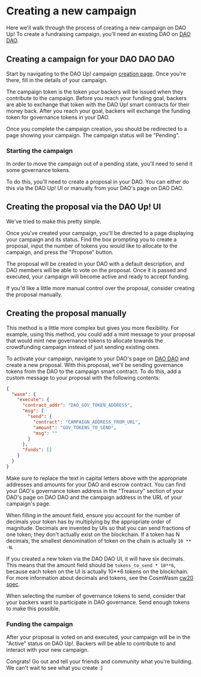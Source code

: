 # Creating a new campaign

Here we'll walk through the process of creating a new campaign on DAO
Up! To create a fundraising campaign, you'll need an existing DAO on
[DAO DAO](https://daodao.zone).

## Creating a campaign for your DAO DAO DAO

Start by navigating to the DAO Up! campaign [creation
page](https://daoup.zone/create). Once you're there, fill in the
details of your campaign.

The campaign token is the token your backers will be issued when
they contribute to the campaign. Before you reach your funding goal,
backers are able to exchange that token with the DAO Up! smart
contracts for their money back. After you reach your goal, backers
will exchange the funding token for governance tokens in your DAO.

Once you complete the campaign creation, you should be redirected to a
page showing your campaign. The campaign status will be "Pending".

### Starting the campaign

In order to move the campaign out of a pending state, you'll need to
send it some governance tokens.

To do this, you'll need to create a proposal in your DAO. You can
either do this via the DAO Up! UI or manually from your DAO's page on
DAO DAO.

## Creating the proposal via the DAO Up! UI

We've tried to make this pretty simple.

Once you've created your campaign, you'll be directed to a page
displaying your campaign and its status. Find the box prompting you to
create a proposal, input the number of tokens you would like to
allocate to the campaign, and press the "Propose" button.

The proposal will be created in your DAO with a default
description, and DAO members will be able to vote on the proposal.
Once it is passed and executed, your campaign will become active and
ready to accept funding.

If you'd like a little more manual control over the proposal, consider
creating the proposal manually.

## Creating the proposal manually

This method is a little more complex but gives you more
flexibility. For example, using this method, you could add a mint
message to your proposal that would mint new governance tokens to
allocate towards the crowdfunding campaign instead of just sending
existing ones.

To activate your campaign, navigate to your DAO's page on [DAO
DAO](https://daodao.zone) and create a new proposal. With this
proposal, we'll be sending governance tokens from the DAO to the
campaign smart contract. To do this, add a custom message to your
proposal with the following contents:

```json
{
  "wasm": {
    "execute": {
      "contract_addr": "DAO_GOV_TOKEN_ADDRESS",
      "msg": {
        "send": {
          "contract": "CAMPAIGN_ADDRESS_FROM_URL",
          "amount": "GOV_TOKENS_TO_SEND",
          "msg": ""
        }
      },
      "funds": []
    }
  }
}
```

Make sure to replace the text in capital letters above with
the appropriate addresses and amounts for your DAO and escrow
contract. You can find your DAO's governance token address in the
"Treasury" section of your DAO's page on DAO DAO and the campaign
address in the URL of your campaign's page.

When filling in the amount field, ensure you account for the number of
decimals your token has by multiplying by the appropriate order of
magnitude. Decimals are invented by UIs so that you can send fractions
of one token; they don't actually exist on the blockchain. If a token
has N decimals, the smallest denomination of token on the chain is actually
`10 ** -N`.

If you created a new token via the DAO DAO UI, it will
have six decimals. This means that the amount field should be
`tokens_to_send * 10**6`, because each token on the UI is actually 10\*\*6
tokens on the blockchain. For more information about decimals and tokens,
see the CosmWasm [cw20 spec](https://github.com/CosmWasm/cw-plus/blob/main/packages/cw20/README.md#base).

When selecting the number of governance tokens to send, consider that
your backers want to participate in DAO governance. Send enough tokens
to make this possible.

### Funding the campaign

After your proposal is voted on and executed, your campaign will be in
the "Active" status on DAO Up!. Backers will be able to contribute to
and interact with your new campaign.

Congrats! Go out and tell your friends and community what you're
building. We can't wait to see what you create :)
